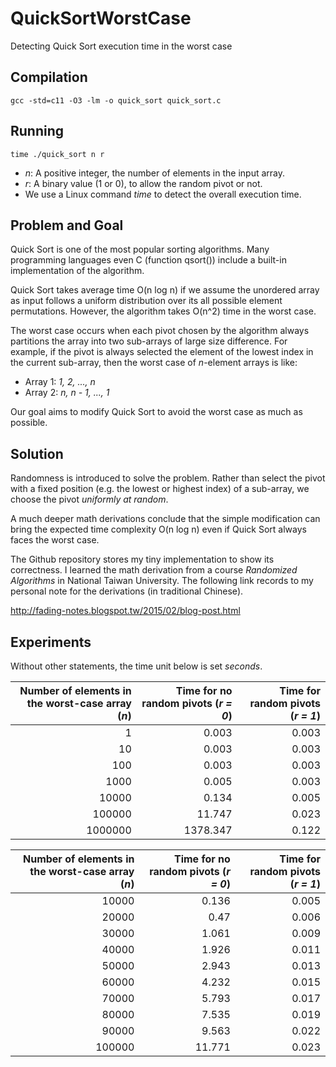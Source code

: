 # QuickSortWorstCase
Detecting Quick Sort execution time in the worst case

## Compilation

```
gcc -std=c11 -O3 -lm -o quick_sort quick_sort.c
```

## Running

```
time ./quick_sort n r
```

* *n*: A positive integer, the number of elements in the input array.
* *r*: A binary value (1 or 0), to allow the random pivot or not.
* We use a Linux command *time* to detect the overall execution time.

## Problem and Goal

Quick Sort is one of the most popular sorting algorithms.
Many programming languages even C (function qsort()) include a built-in implementation of the algorithm.

Quick Sort takes average time O(n log n) if we assume the unordered array as input follows a uniform distribution over its all possible element permutations.
However, the algorithm takes O(n^2) time in the worst case.

The worst case occurs when each pivot chosen by the algorithm always partitions the array into two sub-arrays of large size difference.
For example, if the pivot is always selected the element of the lowest index in the current sub-array, then the worst case of *n*-element arrays is like:

* Array 1: *1, 2, ..., n*
* Array 2: *n, n - 1, ..., 1*

Our goal aims to modify Quick Sort to avoid the worst case as much as possible.

## Solution

Randomness is introduced to solve the problem.
Rather than select the pivot with a fixed position (e.g. the lowest or highest index) of a sub-array,
we choose the pivot *uniformly at random*.

A much deeper math derivations conclude that the simple modification can bring the expected time complexity O(n log n) even if Quick Sort always faces the worst case.

The Github repository stores my tiny implementation to show its correctness.
I learned the math derivation from a course *Randomized Algorithms* in National Taiwan University.
The following link records to my personal note for the derivations (in traditional Chinese).

http://fading-notes.blogspot.tw/2015/02/blog-post.html

## Experiments

Without other statements, the time unit below is set *seconds*.

| Number of elements in the worst-case array (*n*) | Time for no random pivots (*r = 0*) | Time for random pivots (*r = 1*) |
| --------: | --------: | --------: |
| 1 | 	0.003 | 	0.003 | 
| 10 | 	0.003 | 	0.003 | 
| 100 | 	0.003 | 	0.003 | 
| 1000 | 	0.005 | 	0.003 | 
| 10000 | 	0.134 | 	0.005 | 
| 100000 | 	11.747 | 	0.023 | 
| 1000000 | 	1378.347 | 	0.122 | 

| Number of elements in the worst-case array (*n*) | Time for no random pivots (*r = 0*) | Time for random pivots (*r = 1*) |
| --------: | --------: | --------: |
| 10000 | 	0.136 | 	0.005 | 
| 20000 | 	0.47 | 	0.006 | 
| 30000 | 	1.061 | 	0.009 | 
| 40000 | 	1.926 | 	0.011 | 
| 50000 | 	2.943 | 	0.013 | 
| 60000 | 	4.232 | 	0.015 | 
| 70000 | 	5.793 | 	0.017 | 
| 80000 | 	7.535 | 	0.019 | 
| 90000 | 	9.563 | 	0.022 | 
| 100000 | 	11.771 | 	0.023 | 

